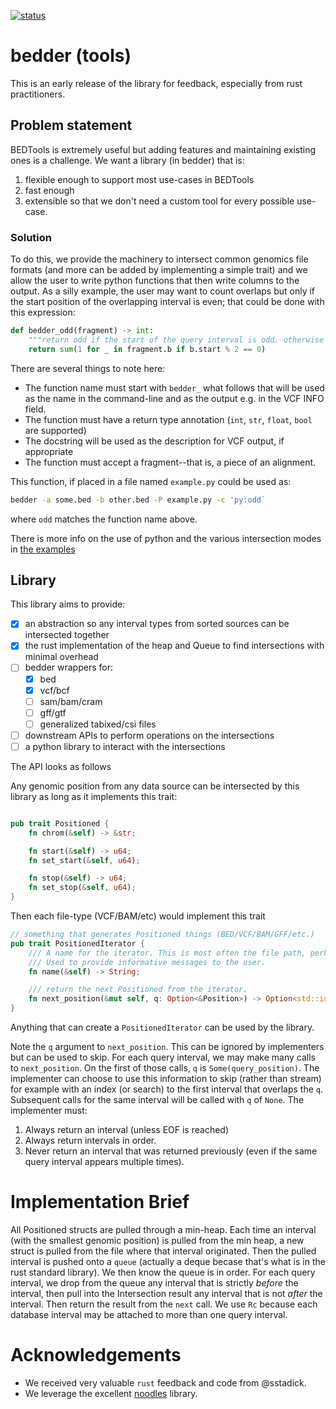 <!--- 
# build
target=x86_64-unknown-linux-gnu
export RUSTFLAGS="-C target-feature=-crt-static -C relocation-model=pie"
cargo test --release --target $target \
&& cargo build --release --target $target
--->

[![status](https://github.com/quinlan-lab/bedder-rs/actions/workflows/rust.yml/badge.svg)](https://github.com/quinlan-lab/bedder-rs/actions/)

# bedder (tools)

This is an early release of the library for feedback, especially from rust practitioners.

## Problem statement

BEDTools is extremely useful but adding features and maintaining existing ones is a challenge.
We want a library (in bedder) that is:

1. flexible enough to support most use-cases in BEDTools
2. fast enough
3. extensible so that we don't need a custom tool for every possible use-case.

### Solution

To do this, we provide the machinery to intersect common genomics file formats (and more can be added by implementing a simple trait)
and we allow the user to write python functions that then write columns to the output.
As a silly example, the user may want to count overlaps but only if the start position of the overlapping interval is even; that could be
done with this expression:

```python
def bedder_odd(fragment) -> int:
    """return odd if the start of the query interval is odd. otherwise even"""
    return sum(1 for _ in fragment.b if b.start % 2 == 0)
```

There are several things to note here:

+ The function name must start with `bedder_` what follows that will be used as the name in the command-line and as the output e.g. in the VCF INFO field.
+ The function must have a return type annotation (`int`, `str`, `float`, `bool` are supported)
+ The docstring will be used as the description for VCF output, if appropriate
+ The function must accept a fragment--that is, a piece of an alignment.

This function, if placed in a file named `example.py` could be used as:

```bash
bedder -a some.bed -b other.bed -P example.py -c 'py:odd`
```

where `odd` matches the function name above.

There is more info on the use of python and the various intersection modes in [the examples](tests/examples/README.md)

## Library

This library aims to provide:

+ [x] an abstraction so any interval types from sorted sources can be intersected together
+ [x] the rust implementation of the heap and Queue to find intersections with minimal overhead
+ [ ] bedder wrappers for:
  + [x] bed
  + [x] vcf/bcf
  + [ ] sam/bam/cram
  + [ ] gff/gtf
  + [ ] generalized tabixed/csi files
+ [ ] downstream APIs to perform operations on the intersections
+ [ ] a python library to interact with the intersections

The API looks as follows

Any genomic position from any data source can be intersected by this library as long as it implements this trait:

```rust

pub trait Positioned {
    fn chrom(&self) -> &str;

    fn start(&self) -> u64;
    fn set_start(&self, u64);

    fn stop(&self) -> u64;
    fn set_stop(&self, u64);
}
```

Then each file-type (VCF/BAM/etc) would implement this trait

```rust
// something that generates Positioned things (BED/VCF/BAM/GFF/etc.)
pub trait PositionedIterator {
    /// A name for the iterator. This is most often the file path, perhaps with the line number appended.
    /// Used to provide informative messages to the user.
    fn name(&self) -> String;

    /// return the next Positioned from the iterator.
    fn next_position(&mut self, q: Option<&Position>) -> Option<std::io::Result<Position>>;
}
```

Anything that can create a `PositionedIterator` can be used by the library.

Note the `q` argument to `next_position`. This can be ignored by implementers but can be used to skip.
For each query interval, we may make many calls to `next_position`. On the first of those calls, `q`
is `Some(query_position)`. The implementer can choose to use this information to skip (rather than stream)
for example with an index (or search) to the first interval that overlaps the `q`. Subsequent calls for the
same interval will be called with `q` of `None`. The implementer must:

1. Always return an interval (unless EOF is reached)
1. Always return intervals in order.
1. Never return an interval that was returned previously (even if the same query interval appears multiple times).

# Implementation Brief

All Positioned structs are pulled through a min-heap. Each time an interval (with the smallest genomic position) is pulled from the min heap,
a new struct is pulled from the file where that interval originated. Then the pulled interval is pushed onto a `queue` (actually a deque becase that's what is in the rust standard library).
We then know the queue is in order. For each query interval, we drop from the queue any interval that is strictly *before* the interval,
then pull into the Intersection result any interval that is not *after* the interval. Then return the result from the `next` call.
We use `Rc` because each database interval may be attached to more than one query interval.

# Acknowledgements

+ We received very valuable `rust` feedback and code from @sstadick.
+ We leverage the excellent [noodles](https://github.com/zaeleus/noodles) library.
